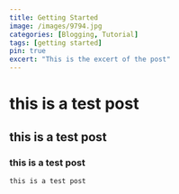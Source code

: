 ```yaml
---
title: Getting Started
image: /images/9794.jpg
categories: [Blogging, Tutorial]
tags: [getting started]
pin: true
excert: "This is the excert of the post"
---
```


# this is a test post

## this is a test post

### this is a test post

```
this is a test post
```
